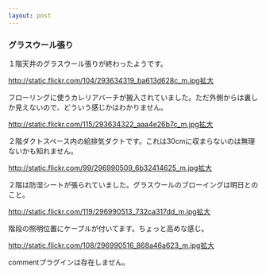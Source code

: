 ```yaml
---
layout: post
---
```

<h3>グラスウール張り</h3>
<p>１階天井のグラスウール張りが終わったようです。</p>
<p><a href="http://static.flickr.com/104/293634319_ba613d628c_m.jpg">http://static.flickr.com/104/293634319_ba613d628c_m.jpg</a><a href="http://flickr.com/photos/yoshimov/293634319/">拡大</a></p>
<p>フローリングに使うカレリアバーチが搬入されていました。ただ外側からは裏しか見えないので、どういう感じかはわかりません。</p>
<p><a href="http://static.flickr.com/115/293634322_aaa4e26b7c_m.jpg">http://static.flickr.com/115/293634322_aaa4e26b7c_m.jpg</a><a href="http://flickr.com/photos/yoshimov/293634322/">拡大</a></p>
<p>２階ダクトスペース内の給排気ダクトです。これは30cmに収まらないのは無理ないかも知れません。</p>
<p><a href="http://static.flickr.com/99/296990509_6b32414625_m.jpg">http://static.flickr.com/99/296990509_6b32414625_m.jpg</a><a href="http://flickr.com/photos/yoshimov/296990509/">拡大</a></p>
<p>２階は防湿シートが張られていました。グラスウールのブローイングは明日とのこと。</p>
<p><a href="http://static.flickr.com/119/296990513_732ca317dd_m.jpg">http://static.flickr.com/119/296990513_732ca317dd_m.jpg</a><a href="http://flickr.com/photos/yoshimov/296990513/">拡大</a></p>
<p>階段の照明位置にケーブルが付いてます。ちょっと高めな感じ。</p>
<p><a href="http://static.flickr.com/108/296990516_868a46a623_m.jpg">http://static.flickr.com/108/296990516_868a46a623_m.jpg</a><a href="http://flickr.com/photos/yoshimov/296990516/">拡大</a></p>
<p><span class="error">commentプラグインは存在しません。</span> </p>
